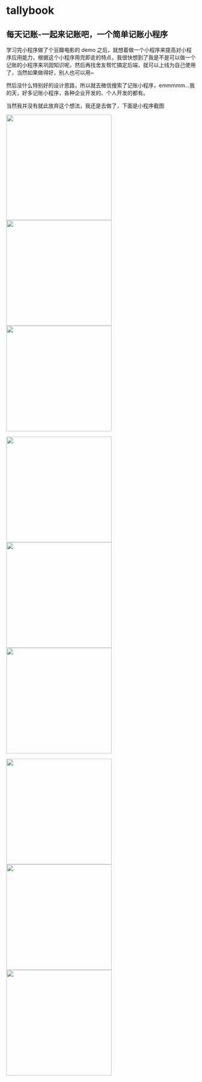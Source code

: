 # tallybook

## 每天记账-一起来记账吧，一个简单记账小程序

学习完小程序做了个豆瓣电影的 demo 之后，就想着做一个小程序来提高对小程序应用能力，根据这个小程序用完即走的特点，我很快想到了我是不是可以做一个记账的小程序来巩固知识呢，然后再找舍友帮忙搞定后端，就可以上线为自己使用了，当然如果做得好，别人也可以用~

然后没什么特别好的设计思路，所以就去微信搜索了记账小程序，emmmmm...我的天，好多记账小程序，各种企业开发的、个人开发的都有。

当然我并没有就此放弃这个想法，我还是去做了，下面是小程序截图

<img src="https://gitee.com/liguoyou/tally-book/raw/master/screenshots/screenshotsS90107-210019.jpg" width="280" /> <img src="https://gitee.com/liguoyou/tally-book/raw/master/screenshots/screenshotsS90107-210030.jpg" width="280" /> <img src="https://gitee.com/liguoyou/tally-book/raw/master/screenshots/screenshotsS90107-210056.jpg" width="280" />

<img src="https://gitee.com/liguoyou/tally-book/raw/master/screenshots/screenshotsS90107-210103.jpg" width="280" /> <img src="https://gitee.com/liguoyou/tally-book/raw/master/screenshots/screenshotsS90107-210109.jpg" width="280" /> <img src="https://gitee.com/liguoyou/tally-book/raw/master/screenshots/screenshotsS90107-210112.jpg" width="280" />

<img src="https://gitee.com/liguoyou/tally-book/raw/master/screenshots/screenshotsS90107-210142.jpg" width="280" /> <img src="https://gitee.com/liguoyou/tally-book/raw/master/screenshots/screenshotsS90107-210147.jpg" width="280" /> <img src="https://gitee.com/liguoyou/tally-book/raw/master/screenshots/screenshotsS90107-21013781.jpg" width="280" />
